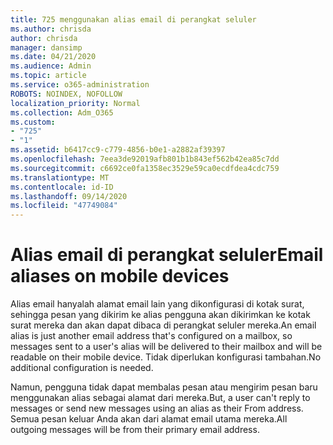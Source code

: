 ```yaml
---
title: 725 menggunakan alias email di perangkat seluler
ms.author: chrisda
author: chrisda
manager: dansimp
ms.date: 04/21/2020
ms.audience: Admin
ms.topic: article
ms.service: o365-administration
ROBOTS: NOINDEX, NOFOLLOW
localization_priority: Normal
ms.collection: Adm_O365
ms.custom:
- "725"
- "1"
ms.assetid: b6417cc9-c779-4856-b0e1-a2882af39397
ms.openlocfilehash: 7eea3de92019afb801b1b843ef562b42ea85c7dd
ms.sourcegitcommit: c6692ce0fa1358ec3529e59ca0ecdfdea4cdc759
ms.translationtype: MT
ms.contentlocale: id-ID
ms.lasthandoff: 09/14/2020
ms.locfileid: "47749084"
---
```

# <a name="email-aliases-on-mobile-devices"></a><span data-ttu-id="331c9-102">Alias email di perangkat seluler</span><span class="sxs-lookup"><span data-stu-id="331c9-102">Email aliases on mobile devices</span></span>

<span data-ttu-id="331c9-103">Alias email hanyalah alamat email lain yang dikonfigurasi di kotak surat, sehingga pesan yang dikirim ke alias pengguna akan dikirimkan ke kotak surat mereka dan akan dapat dibaca di perangkat seluler mereka.</span><span class="sxs-lookup"><span data-stu-id="331c9-103">An email alias is just another email address that's configured on a mailbox, so messages sent to a user's alias will be delivered to their mailbox and will be readable on their mobile device.</span></span> <span data-ttu-id="331c9-104">Tidak diperlukan konfigurasi tambahan.</span><span class="sxs-lookup"><span data-stu-id="331c9-104">No additional configuration is needed.</span></span>

<span data-ttu-id="331c9-105">Namun, pengguna tidak dapat membalas pesan atau mengirim pesan baru menggunakan alias sebagai alamat dari mereka.</span><span class="sxs-lookup"><span data-stu-id="331c9-105">But, a user can't reply to messages or send new messages using an alias as their From address.</span></span> <span data-ttu-id="331c9-106">Semua pesan keluar Anda akan dari alamat email utama mereka.</span><span class="sxs-lookup"><span data-stu-id="331c9-106">All outgoing messages will be from their primary email address.</span></span>
